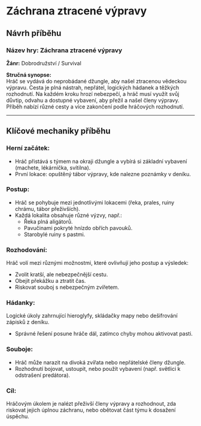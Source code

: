 # Záchrana ztracené výpravy

## Návrh příběhu

### Název hry: Záchrana ztracené výpravy  
**Žánr:** Dobrodružství / Survival  

**Stručná synopse:**  
Hráč se vydává do neprobádané džungle, aby našel ztracenou vědeckou výpravu. Cesta je plná nástrah, nepřátel, logických hádanek a těžkých rozhodnutí. Na každém kroku hrozí nebezpečí, a hráč musí využít svůj důvtip, odvahu a dostupné vybavení, aby přežil a našel členy výpravy. Příběh nabízí různé cesty a více zakončení podle hráčových rozhodnutí.  

---

## Klíčové mechaniky příběhu  

### Herní začátek:  
- Hráč přistává s týmem na okraji džungle a vybírá si základní vybavení (machete, lékárnička, svítilna).  
- První lokace: opuštěný tábor výpravy, kde nalezne poznámky v deníku.  

### Postup:  
- Hráč se pohybuje mezi jednotlivými lokacemi (řeka, prales, ruiny chrámu, tábor přeživších).  
- Každá lokalita obsahuje různé výzvy, např.:
  - Řeka plná aligátorů.  
  - Pavučinami pokryté hnízdo obřích pavouků.  
  - Starobylé ruiny s pastmi.  

### Rozhodování:  
Hráč volí mezi různými možnostmi, které ovlivňují jeho postup a výsledek:  
- Zvolit kratší, ale nebezpečnější cestu.  
- Obejit překážku a ztratit čas.  
- Riskovat souboj s nebezpečným zvířetem.  

### Hádanky:  
Logické úkoly zahrnující hieroglyfy, skládačky mapy nebo dešifrování zápisků z deníku.  
- Správné řešení posune hráče dál, zatímco chyby mohou aktivovat pasti.  

### Souboje:  
- Hráč může narazit na divoká zvířata nebo nepřátelské členy džungle.  
- Rozhodnutí bojovat, ustoupit, nebo použít vybavení (např. světlici k odstrašení predátora).  

### Cíl:  
Hráčovým úkolem je nalézt přeživší členy výpravy a rozhodnout, zda riskovat jejich úplnou záchranu, nebo obětovat část týmu k dosažení úspěchu.  
